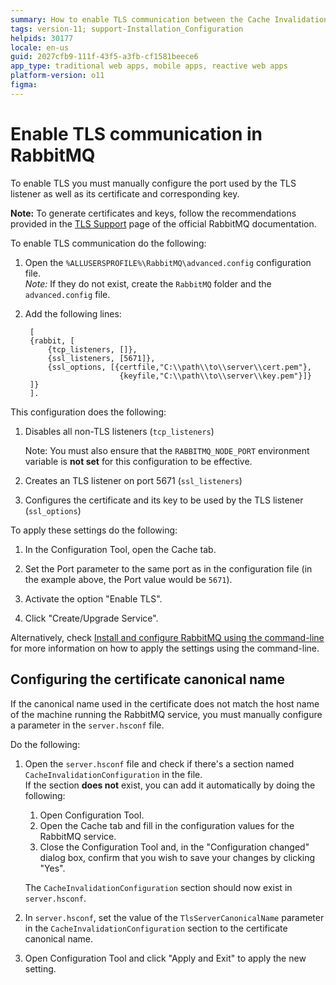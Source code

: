 ```yaml
---
summary: How to enable TLS communication between the Cache Invalidation Service (RabbitMQ) and running OutSystems applications.
tags: version-11; support-Installation_Configuration
helpids: 30177
locale: en-us
guid: 2027cfb9-111f-43f5-a3fb-cf1581beece6
app_type: traditional web apps, mobile apps, reactive web apps
platform-version: o11
figma:
---
```


# Enable TLS communication in RabbitMQ

To enable TLS you must manually configure the port used by the TLS listener as well as its certificate and corresponding key.

**Note:** To generate certificates and keys, follow the recommendations provided in the [TLS Support](https://www.rabbitmq.com/ssl.html) page of the official RabbitMQ documentation.

To enable TLS communication do the following:

1. Open the `%ALLUSERSPROFILE%\RabbitMQ\advanced.config` configuration file.  
_Note:_ If they do not exist, create the `RabbitMQ` folder and the `advanced.config` file.
 
1. Add the following lines:

        [
        {rabbit, [
            {tcp_listeners, []},
            {ssl_listeners, [5671]},
            {ssl_options, [{certfile,"C:\\path\\to\\server\\cert.pem"},
                            {keyfile,"C:\\path\\to\\server\\key.pem"}]}
        ]}
        ].

This configuration does the following: 

1. Disables all non-TLS listeners (`tcp_listeners`)

    Note: You must also ensure that the `RABBITMQ_NODE_PORT` environment variable is **not set** for this configuration to be effective.

2. Creates an TLS listener on port 5671 (`ssl_listeners`)

3. Configures the certificate and its key to be used by the TLS listener (`ssl_options`)

To apply these settings do the following:

1. In the Configuration Tool, open the Cache tab.

1. Set the Port parameter to the same port as in the configuration file (in the example above, the Port value would be `5671`).

1. Activate the option "Enable TLS".

1. Click "Create/Upgrade Service".

Alternatively, check [Install and configure RabbitMQ using the command-line](<installation.md>) for more information on how to apply the settings using the command-line.

## Configuring the certificate canonical name

If the canonical name used in the certificate does not match the host name of the machine running the RabbitMQ service, you must manually configure a parameter in the `server.hsconf` file.

Do the following:

1. Open the `server.hsconf` file and check if there's a section named `CacheInvalidationConfiguration` in the file.  
    If the section **does not** exist, you can add it automatically by doing the following:
    
    1. Open Configuration Tool.
    1. Open the Cache tab and fill in the configuration values for the RabbitMQ service.
    1. Close the Configuration Tool and, in the "Configuration changed" dialog box, confirm that you wish to save your changes by clicking "Yes".
    
    The `CacheInvalidationConfiguration` section should now exist in `server.hsconf`.

1. In `server.hsconf`, set the value of the `TlsServerCanonicalName` parameter in the `CacheInvalidationConfiguration` section to the certificate canonical name.

1. Open Configuration Tool and click "Apply and Exit" to apply the new setting.

